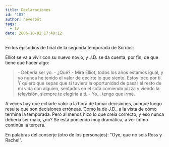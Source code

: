 ```yaml
---
title: Declaraciones
id: '105'
author: neverbot
tags:
  - tv
date: 2006-10-02 17:48:12
---
```


En los episodios de final de la segunda temporada de Scrubs:

Elliot se va a vivir con su nuevo novio, y J.D. se da cuenta, por fin, de que tiene que hacer algo:

> \- Debería ser yo. 
  \- ¿Qué? 
  \- Mira Elliot, todos los años estamos igual, y yo nunca he tenido el valor de decirte lo que siento. Estoy loco por ti. Y quiero que sepas que si tuviera la oportunidad de pasar el resto de mi vida con alguien, sentados en el sofá comiendo pizza y viendo la televisión, siempre te elegiría a ti. 
  \- Yo... tengo que irme.

A veces hay que echarle valor a la hora de tomar decisiones, aunque luego resulte que son decisiones erróneas. Como la de J.D., a la vista de cómo termina la temporada. Pero al menos hizo lo que creía correcto, y eso nunca debería ser malo, ¿no? Se está poniendo muy dramática, a ver cómo continúa la tercera.

En palabras del conserje (otro de los personajes): "Oye, que no sois Ross y Rachel".